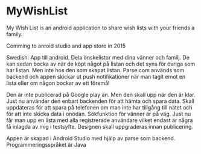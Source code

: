 # MyWishList

My Wish List is an android application to share wish lists with your friends a family.

Comming to anroid studio and app store in 2015

Swedish:
App till android. Dela önskelistor med dina vänner och familj. De kan sedan bocka av när de köpt något på listan och det syns för övriga som har listan. Men inte hos den som skapat listan. Parse.com används som backend och appen skickar ut push notifikationer när man tagit emot en lista eller om någon bockar av ett föremål

Den är inte publicerad på Google play än. Men den skall upp när den är klar. Just nu använder den enbart backenden för att hämta och spara data. Skall uppdateras för att spara på telefonen om man inte har tillgång till nätet och för att inte skicka data i onödan. Sökfunktion för vänner är på väg. Just nu får man upp en lista med alla registrerade användare vilket endast är några få inlagda av mig i testsyfte. Designen skall uppgraderas innan publicering.

Appen är skapad i Android Studio med hjälp av parse som backend. Programmeringsspråket är Java
